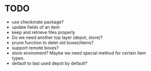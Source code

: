 # TODO

* use checkmate package?
* update fields of an item
* keep and retrieve files properly
* Do we need another top layer (depot, store)?
* prune function to delet old boxes/items?
* support remote boxes?
* store enviroment? Maybe we need special method for certain item types.
* default to last used depot by default?
